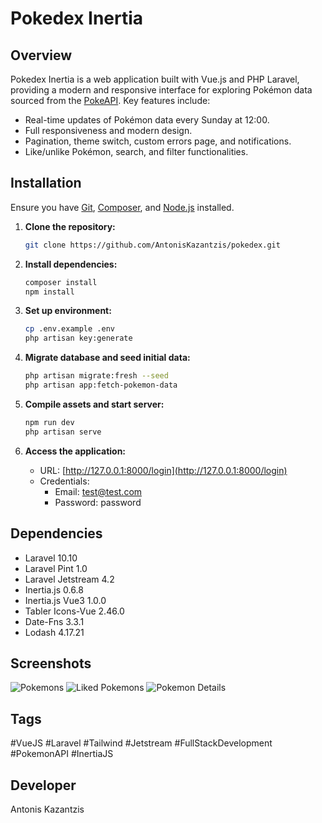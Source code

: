 # Pokedex Inertia

## Overview
Pokedex Inertia is a web application built with Vue.js and PHP Laravel, providing a modern and responsive interface for exploring Pokémon data sourced from the [PokeAPI](https://pokeapi.co/). Key features include:

- Real-time updates of Pokémon data every Sunday at 12:00.
- Full responsiveness and modern design.
- Pagination, theme switch, custom errors page, and notifications.
- Like/unlike Pokémon, search, and filter functionalities.

## Installation
Ensure you have [Git](https://git-scm.com/), [Composer](https://getcomposer.org/), and [Node.js](https://nodejs.org/) installed.

1. **Clone the repository:**
   ```bash
   git clone https://github.com/AntonisKazantzis/pokedex.git
   ```

2. **Install dependencies:**
   ```bash
   composer install
   npm install
   ```

3. **Set up environment:**
   ```bash
   cp .env.example .env
   php artisan key:generate
   ```

4. **Migrate database and seed initial data:**
   ```bash
   php artisan migrate:fresh --seed
   php artisan app:fetch-pokemon-data
   ```

5. **Compile assets and start server:**
   ```bash
   npm run dev
   php artisan serve
   ```

6. **Access the application:**
   - URL: [http://127.0.0.1:8000/login](http://127.0.0.1:8000/login)
   - Credentials: 
     - Email: test@test.com 
     - Password: password

## Dependencies
- Laravel 10.10
- Laravel Pint 1.0
- Laravel Jetstream 4.2
- Inertia.js 0.6.8
- Inertia.js Vue3 1.0.0
- Tabler Icons-Vue 2.46.0
- Date-Fns 3.3.1
- Lodash 4.17.21

## Screenshots
![Pokemons](https://github.com/AntonisKazantzis/pokedex-inertia/blob/master/public/image/Pokemons.png?raw=true)
![Liked Pokemons](https://github.com/AntonisKazantzis/pokedex-inertia/blob/master/public/image/Liked.png?raw=true)
![Pokemon Details](https://github.com/AntonisKazantzis/pokedex-inertia/blob/master/public/image/Pokemon.png?raw=true)

## Tags
#VueJS #Laravel #Tailwind #Jetstream #FullStackDevelopment #PokemonAPI #InertiaJS

## Developer
Antonis Kazantzis
